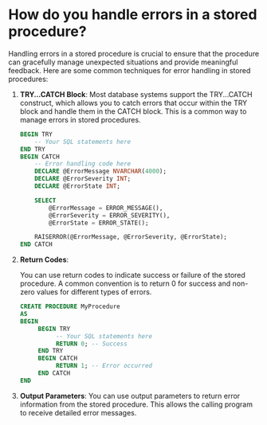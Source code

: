 # How do you handle errors in a stored procedure?
Handling errors in a stored procedure is crucial to ensure that the procedure can gracefully manage unexpected situations and provide meaningful feedback. Here are some common techniques for error handling in stored procedures:

1. **TRY...CATCH Block**:
   Most database systems support the TRY...CATCH construct, which allows you to catch errors that occur within the TRY block and handle them in the CATCH block. This is a common way to manage errors in stored procedures.

   ```sql
   BEGIN TRY
       -- Your SQL statements here
   END TRY
   BEGIN CATCH
       -- Error handling code here
       DECLARE @ErrorMessage NVARCHAR(4000);
       DECLARE @ErrorSeverity INT;
       DECLARE @ErrorState INT;

       SELECT 
           @ErrorMessage = ERROR_MESSAGE(),
           @ErrorSeverity = ERROR_SEVERITY(),
           @ErrorState = ERROR_STATE();

       RAISERROR(@ErrorMessage, @ErrorSeverity, @ErrorState);
   END CATCH
   ```
   

2. **Return Codes**:

    You can use return codes to indicate success or failure of the stored procedure. A common convention is to return 0 for success and non-zero values for different types of errors.
    
    ```sql
    CREATE PROCEDURE MyProcedure
    AS
    BEGIN
         BEGIN TRY
              -- Your SQL statements here
              RETURN 0; -- Success
         END TRY
         BEGIN CATCH
              RETURN 1; -- Error occurred
         END CATCH
    END
    ```
   

3. **Output Parameters**:
   You can use output parameters to return error information from the stored procedure. This allows the calling program to receive detailed error messages.
